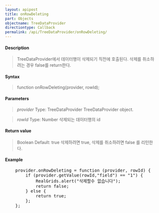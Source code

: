 ```yaml
---
layout: apipost
title: onRowDeleting
part: Objects
objectname: TreeDataProvider
directiontype: Callback
permalink: /api/TreeDataProvider/onRowDeleting/
---
```



#### Description

> TreeDataProvider에서 데이터행이 삭제되기 직전에 호출된다.
> 삭제를 취소하려는 경우 false를 return한다.

#### Syntax

> function onRowDeleting(provider, rowId);

#### Parameters

> *provider*
> Type: TreeDataProvider
> TreeDataProvider object.

> *rowId*
> Type: Number
> 삭제되는 데이터행의 id

#### Return value

> Boolean
> Default: true
> 삭제하려면 true, 삭제를 취소하려면 false 를 리턴한다.

#### Example

<pre class="prettyprint">
    provider.onRowDeleting = function (provider, rowId) {
        if (provider.getValue(rowId,"field") == "1") {
            RealGrids.alert("삭제할수 없습니다");
            return false;  
        } else {
            return true;
        };
    };
</pre>

